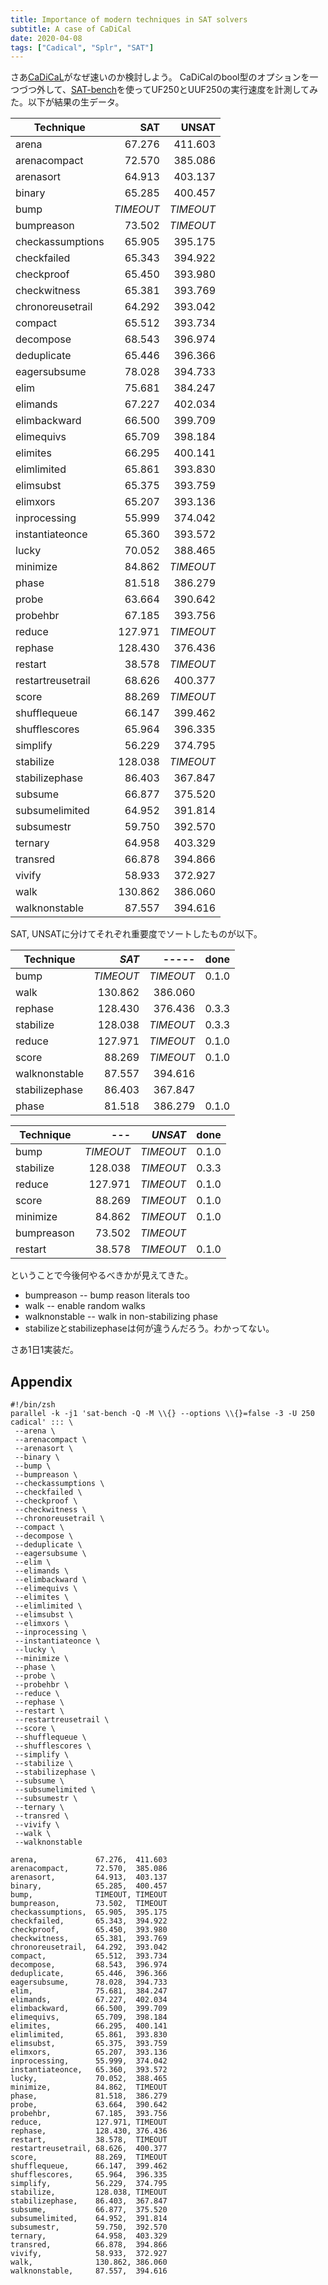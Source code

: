 ```yaml
---
title: Importance of modern techniques in SAT solvers
subtitle: A case of CaDiCal
date: 2020-04-08
tags: ["Cadical", "Splr", "SAT"]
---
```


さあ[CaDiCaL](https://github.com/arminbiere/cadical)がなぜ速いのか検討しよう。
CaDiCalのbool型のオプションを一つづつ外して、[SAT-bench](https://github.com/shnarazk/SAT-bench)を使ってUF250とUUF250の実行速度を計測してみた。以下が結果の生データ。

| Technique          |     SAT   |    UNSAT  |
| -----------------  | --------: | --------: |
| arena              |  67.276   |  411.603  |
| arenacompact       |  72.570   |  385.086  |
| arenasort          |  64.913   |  403.137  |
| binary             |  65.285   |  400.457  |
| bump               | *TIMEOUT* | *TIMEOUT* |
| bumpreason         |  73.502   | *TIMEOUT* |
| checkassumptions   |  65.905   |  395.175  |
| checkfailed        |  65.343   |  394.922  |
| checkproof         |  65.450   |  393.980  |
| checkwitness       |  65.381   |  393.769  |
| chronoreusetrail   |  64.292   |  393.042  |
| compact            |  65.512   |  393.734  |
| decompose          |  68.543   |  396.974  |
| deduplicate        |  65.446   |  396.366  |
| eagersubsume       |  78.028   |  394.733  |
| elim               |  75.681   |  384.247  |
| elimands           |  67.227   |  402.034  |
| elimbackward       |  66.500   |  399.709  |
| elimequivs         |  65.709   |  398.184  |
| elimites           |  66.295   |  400.141  |
| elimlimited        |  65.861   |  393.830  |
| elimsubst          |  65.375   |  393.759  |
| elimxors           |  65.207   |  393.136  |
| inprocessing       |  55.999   |  374.042  |
| instantiateonce    |  65.360   |  393.572  |
| lucky              |  70.052   |  388.465  |
| minimize           |  84.862   | *TIMEOUT* |
| phase              |  81.518   |  386.279  |
| probe              |  63.664   |  390.642  |
| probehbr           |  67.185   |  393.756  |
| reduce             |  127.971  | *TIMEOUT* |
| rephase            |  128.430  |  376.436  |
| restart            |  38.578   | *TIMEOUT* |
| restartreusetrail  |  68.626   |  400.377  |
| score              |  88.269   | *TIMEOUT* |
| shufflequeue       |  66.147   |  399.462  |
| shufflescores      |  65.964   |  396.335  |
| simplify           |  56.229   |  374.795  |
| stabilize          |  128.038  | *TIMEOUT* |
| stabilizephase     |  86.403   |  367.847  |
| subsume            |  66.877   |  375.520  |
| subsumelimited     |  64.952   |  391.814  |
| subsumestr         |  59.750   |  392.570  |
| ternary            |  64.958   |  403.329  |
| transred           |  66.878   |  394.866  |
| vivify             |  58.933   |  372.927  |
| walk               |  130.862  |  386.060  |
| walknonstable      |  87.557   |  394.616  |

SAT, UNSATに分けてそれぞれ重要度でソートしたものが以下。

| Technique          |     *SAT* |    -----  |  done |
| -----------------  | --------: | --------: | ----- |
| bump               | *TIMEOUT* | *TIMEOUT* | 0.1.0 |
| walk               |  130.862  |  386.060  |       |
| rephase            |  128.430  |  376.436  | 0.3.3 |
| stabilize          |  128.038  | *TIMEOUT* | 0.3.3 |
| reduce             |  127.971  | *TIMEOUT* | 0.1.0 |
| score              |  88.269   | *TIMEOUT* | 0.1.0 |
| walknonstable      |  87.557   |  394.616  |       |
| stabilizephase     |  86.403   |  367.847  |       |
| phase              |  81.518   |  386.279  | 0.1.0 |

| Technique          |     ---   |   *UNSAT* |  done |
| -----------------  | --------: | --------: | ----- |
| bump               | *TIMEOUT* | *TIMEOUT* | 0.1.0 |
| stabilize          |  128.038  | *TIMEOUT* | 0.3.3 |
| reduce             |  127.971  | *TIMEOUT* | 0.1.0 |
| score              |  88.269   | *TIMEOUT* | 0.1.0 |
| minimize           |  84.862   | *TIMEOUT* | 0.1.0 |
| bumpreason         |  73.502   | *TIMEOUT* |       |
| restart            |  38.578   | *TIMEOUT* | 0.1.0 |

ということで今後何やるべきかが見えてきた。

- bumpreason -- bump reason literals too
- walk -- enable random walks
- walknonstable -- walk in non-stabilizing phase
- stabilizeとstabilizephaseは何が違うんだろう。わかってない。

さあ1日1実装だ。

## Appendix

```shell
#!/bin/zsh
parallel -k -j1 'sat-bench -Q -M \\{} --options \\{}=false -3 -U 250 cadical' ::: \
 --arena \
 --arenacompact \
 --arenasort \
 --binary \
 --bump \
 --bumpreason \
 --checkassumptions \
 --checkfailed \
 --checkproof \
 --checkwitness \
 --chronoreusetrail \
 --compact \
 --decompose \
 --deduplicate \
 --eagersubsume \
 --elim \
 --elimands \
 --elimbackward \
 --elimequivs \
 --elimites \
 --elimlimited \
 --elimsubst \
 --elimxors \
 --inprocessing \
 --instantiateonce \
 --lucky \
 --minimize \
 --phase \
 --probe \
 --probehbr \
 --reduce \
 --rephase \
 --restart \
 --restartreusetrail \
 --score \
 --shufflequeue \
 --shufflescores \
 --simplify \
 --stabilize \
 --stabilizephase \
 --subsume \
 --subsumelimited \
 --subsumestr \
 --ternary \
 --transred \
 --vivify \
 --walk \
 --walknonstable
```

```
arena,             67.276,  411.603
arenacompact,      72.570,  385.086
arenasort,         64.913,  403.137
binary,            65.285,  400.457
bump,              TIMEOUT, TIMEOUT
bumpreason,        73.502,  TIMEOUT
checkassumptions,  65.905,  395.175
checkfailed,       65.343,  394.922
checkproof,        65.450,  393.980
checkwitness,      65.381,  393.769
chronoreusetrail,  64.292,  393.042
compact,           65.512,  393.734
decompose,         68.543,  396.974
deduplicate,       65.446,  396.366
eagersubsume,      78.028,  394.733
elim,              75.681,  384.247
elimands,          67.227,  402.034
elimbackward,      66.500,  399.709
elimequivs,        65.709,  398.184
elimites,          66.295,  400.141
elimlimited,       65.861,  393.830
elimsubst,         65.375,  393.759
elimxors,          65.207,  393.136
inprocessing,      55.999,  374.042
instantiateonce,   65.360,  393.572
lucky,             70.052,  388.465
minimize,          84.862,  TIMEOUT
phase,             81.518,  386.279
probe,             63.664,  390.642
probehbr,          67.185,  393.756
reduce,            127.971, TIMEOUT
rephase,           128.430, 376.436
restart,           38.578,  TIMEOUT
restartreusetrail, 68.626,  400.377
score,             88.269,  TIMEOUT
shufflequeue,      66.147,  399.462
shufflescores,     65.964,  396.335
simplify,          56.229,  374.795
stabilize,         128.038, TIMEOUT
stabilizephase,    86.403,  367.847
subsume,           66.877,  375.520
subsumelimited,    64.952,  391.814
subsumestr,        59.750,  392.570
ternary,           64.958,  403.329
transred,          66.878,  394.866
vivify,            58.933,  372.927
walk,              130.862, 386.060
walknonstable,     87.557,  394.616

```
